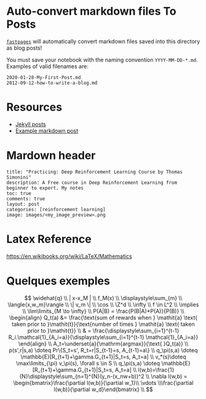 # Auto-convert markdown files To Posts

[`fastpages`](https://github.com/fastai/fastpages) will automatically convert markdown files saved into this directory as blog posts!

You must save your notebook with the naming convention `YYYY-MM-DD-*.md`.  Examples of valid filenames are:

```shell
2020-01-28-My-First-Post.md
2012-09-12-how-to-write-a-blog.md
```

# Resources

- [Jekyll posts](https://jekyllrb.com/docs/posts/)
- [Example markdown post](https://github.com/fastai/fastpages/blob/master/_posts/2020-01-14-test-markdown-post.md)



# Mardown header

```markdon
title: "Practicing: Deep Reinforcement Learning Course by Thomas Simonini"
description: A Free course in Deep Reinforcement Learning from beginner to expert. My notes
toc: true
comments: true
layout: post
categories: [reinforcement learning]
image: images/<my_image_preview>.png
```



# Latex Reference

https://en.wikibooks.org/wiki/LaTeX/Mathematics



# Quelques exemples

$$
\widehat{q}
\\
| x-x_M |
\\
f_M(x)
\\
\displaystyle\sum_{m}
\\
\langle{x,w_m}\rangle
\\
\| v_m \|
\\
\cos
\\
\Z^d
\\
\infty
\\
f \in L^2
\\
\implies 
\\
\lim\limits_{M \to \infty}
\\
P(A|B) = \frac{P(B|A)*P(A)}{P(B)}
\\
\begin{align}
Q_t(a) &= \frac{\text{sum of rewards when } \mathit{a} \text{ taken prior to }\mathit{t}}{\text{number of times } \mathit{a} \text{ taken prior to }\mathit{t}} \\
& = \frac{\displaystyle\sum_{i=1}^{t-1} R_i.\mathcal{1}_{A_i=a}}{\displaystyle\sum_{i=1}^{t-1} \mathcal{1}_{A_i=a}}
\end{align}
\\
A_t=\underset{a}{\mathrm{argmax}}{\text{ }Q_t(a)}
\\
p(s',r|s,a) \doteq Pr\{S_t=s', R_t=r|S_{t-1}=s, A_{t-1}=a\}
\\
q_\pi(s,a) \doteq \mathbb{E}[R_{t+1}+\gamma.G_{t+1}|S_t=s, A_t=a]
\\
v_*(s)\doteq \max\limits_{\pi} v_\pi(s), \forall s \in S
\\
q_\pi(s,a) \doteq \mathbb{E}[R_{t+1}+\gamma.G_{t+1}|S_t=s, A_t=a]
\\
l(w,b)=\frac{1}{N}\displaystyle\sum_{n=1}^{N}(y_n-(x_nw+b))^2
\\
\nabla l(w,b) = \begin{bmatrix}\frac{\partial l(w,b)}{\partial w_1}\\ \vdots \\\frac{\partial l(w,b)}{\partial w_d}\end{bmatrix}
\\
$$

